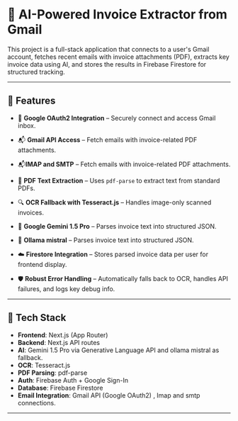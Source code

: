 # 📩 AI-Powered Invoice Extractor from Gmail

This project is a full-stack application that connects to a user's Gmail account, fetches recent emails with invoice attachments (PDF), extracts key invoice data using AI, and stores the results in Firebase Firestore for structured tracking.

---

## 🚀 Features

- 🔐 **Google OAuth2 Integration** – Securely connect and access Gmail inbox.
- 📬 **Gmail API Access** – Fetch emails with invoice-related PDF attachments.
- 📬**IMAP and SMTP** – Fetch emails with invoice-related PDF attachments.
- 📄 **PDF Text Extraction** – Uses `pdf-parse` to extract text from standard PDFs.
- 🔍 **OCR Fallback with Tesseract.js** – Handles image-only scanned invoices.
- 🧠 **Google Gemini 1.5 Pro** – Parses invoice text into structured JSON.
- 🧠 **Ollama mistral** – Parses invoice text into structured JSON.

- ☁️ **Firestore Integration** – Stores parsed invoice data per user for frontend display.
- 🛡️ **Robust Error Handling** – Automatically falls back to OCR, handles API failures, and logs key debug info.

---

## 🧠 Tech Stack

- **Frontend**: Next.js (App Router)
- **Backend**: Next.js API routes
- **AI**: Gemini 1.5 Pro via Generative Language API and ollama mistral as fallback.
- **OCR**: Tesseract.js
- **PDF Parsing**: pdf-parse
- **Auth**: Firebase Auth + Google Sign-In
- **Database**: Firebase Firestore
- **Email Integration**: Gmail API (Google OAuth2) , Imap and smtp connections.
---


